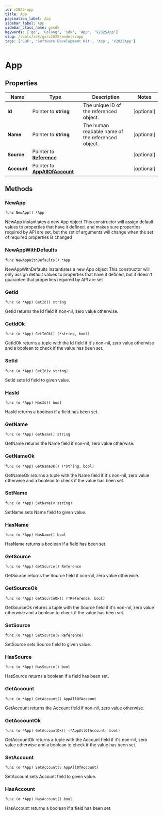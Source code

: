 ```yaml
---
id: v2025-app
title: App
pagination_label: App
sidebar_label: App
sidebar_class_name: gosdk
keywords: ['go', 'Golang', 'sdk', 'App', 'V2025App']
slug: /tools/sdk/go/v2025/models/app
tags: ['SDK', 'Software Development Kit', 'App', 'V2025App']
---
```


# App

## Properties

| Name | Type | Description | Notes |
| --- | --- | --- | --- |
| **Id** | Pointer to **string** | The unique ID of the referenced object. | [optional] |
| **Name** | Pointer to **string** | The human readable name of the referenced object. | [optional] |
| **Source** | Pointer to [**Reference**](reference) |  | [optional] |
| **Account** | Pointer to [**AppAllOfAccount**](app-all-of-account) |  | [optional] |

## Methods

### NewApp

`func NewApp() *App`

NewApp instantiates a new App object This constructor will assign default values to properties that have it defined, and makes sure properties required by API are set, but the set of arguments will change when the set of required properties is changed

### NewAppWithDefaults

`func NewAppWithDefaults() *App`

NewAppWithDefaults instantiates a new App object This constructor will only assign default values to properties that have it defined, but it doesn't guarantee that properties required by API are set

### GetId

`func (o *App) GetId() string`

GetId returns the Id field if non-nil, zero value otherwise.

### GetIdOk

`func (o *App) GetIdOk() (*string, bool)`

GetIdOk returns a tuple with the Id field if it's non-nil, zero value otherwise and a boolean to check if the value has been set.

### SetId

`func (o *App) SetId(v string)`

SetId sets Id field to given value.

### HasId

`func (o *App) HasId() bool`

HasId returns a boolean if a field has been set.

### GetName

`func (o *App) GetName() string`

GetName returns the Name field if non-nil, zero value otherwise.

### GetNameOk

`func (o *App) GetNameOk() (*string, bool)`

GetNameOk returns a tuple with the Name field if it's non-nil, zero value otherwise and a boolean to check if the value has been set.

### SetName

`func (o *App) SetName(v string)`

SetName sets Name field to given value.

### HasName

`func (o *App) HasName() bool`

HasName returns a boolean if a field has been set.

### GetSource

`func (o *App) GetSource() Reference`

GetSource returns the Source field if non-nil, zero value otherwise.

### GetSourceOk

`func (o *App) GetSourceOk() (*Reference, bool)`

GetSourceOk returns a tuple with the Source field if it's non-nil, zero value otherwise and a boolean to check if the value has been set.

### SetSource

`func (o *App) SetSource(v Reference)`

SetSource sets Source field to given value.

### HasSource

`func (o *App) HasSource() bool`

HasSource returns a boolean if a field has been set.

### GetAccount

`func (o *App) GetAccount() AppAllOfAccount`

GetAccount returns the Account field if non-nil, zero value otherwise.

### GetAccountOk

`func (o *App) GetAccountOk() (*AppAllOfAccount, bool)`

GetAccountOk returns a tuple with the Account field if it's non-nil, zero value otherwise and a boolean to check if the value has been set.

### SetAccount

`func (o *App) SetAccount(v AppAllOfAccount)`

SetAccount sets Account field to given value.

### HasAccount

`func (o *App) HasAccount() bool`

HasAccount returns a boolean if a field has been set.
